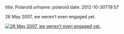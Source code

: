 title: Polaroid
urlname: polaroid
date: 2012-10-30T19:57

26 May 2007, we weren&#x02bc;t even engaged yet.

[![26 May 2007, we weren&#x02bc;t even engaged yet.](https://dl.dropboxusercontent.com/s/01rdb0xio1z277x/20121030-old-rw.jpg)](http://instagram.com/p/RbV9wQLl75/)